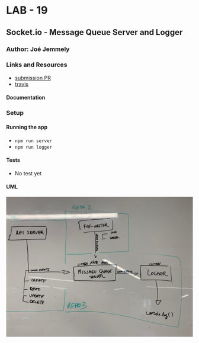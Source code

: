 # LAB - 19

## Socket.io - Message Queue Server and Logger

### Author: Joé Jemmely

### Links and Resources

- [submission PR](https://github.com/401-advanced-javascript-joejemmely/lab-19-message-queue-server-and-logger/pull/1)
- [travis](https://github.com/401-advanced-javascript-joejemmely/lab-19-message-queue-server-and-logger)

#### Documentation

### Setup

#### Running the app

- `npm run server`
- `npm run logger`

#### Tests

- No test yet

#### UML

![UML](./uml.jpg)
